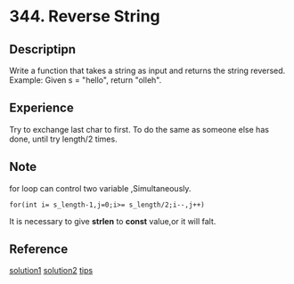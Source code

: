 # 344. Reverse String 


## Descriptipn
Write a function that takes a string as input and returns the string reversed.  
Example: Given s = "hello", return "olleh".

## Experience

Try to exchange last char to first.
To do the same as someone else has done, until try length/2 times. 

## Note

for loop can control two variable ,Simultaneously.

```
for(int i= s_length-1,j=0;i>= s_length/2;i--,j++)
```
It is necessary to give **strlen** to **const** value,or it will falt.

## Reference 
[solution1](https://stackoverflow.com/questions/784417/reversing-a-string-in-c)
[solution2](https://hk.saowen.com/a/f901067e92b94e8bad3d35732d4d40f6523e5e2f1ae82238adecfa54673dc2be)
[tips](https://davidwho.me/算法/2016/05/29/LeetCode学习笔记(344)-Reverse-String/)


